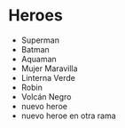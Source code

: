# Heroes

* Superman
* Batman
* Aquaman
* Mujer Maravilla
* Linterna Verde
* Robin
* Volcán Negro
* nuevo heroe
* nuevo heroe en otra rama